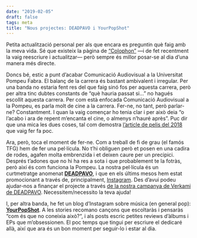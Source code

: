 ```yaml
---
date: "2019-02-05"
draft: false
tags: meta
title: "Nous projectes: DEADPAVO i YourPopShot"
---
```


Petita actualització personal per als que encara es preguntin què faig amb la meva vida. Sé que existeix la pàgina de [“Colophon”](https://enricllonch.com/about/) —i de fet recentment la vaig reescriure i actualitzar— però sempre és millor posar-se al dia d’una manera més directe.

Doncs bé, estic a punt d’acabar Comunicació Audiovisual a la Universitat Pompeu Fabra. El balanç de la carrera és bastant ambivalent i irregular. Per una banda no estaria fent res del que faig sinó fos per aquesta carrera, però per altra tinc dubtes constants de “què hauria passat si…” no hagués escollit aquesta carrera. Per com està enfocada Comunicació Audiovisual a la Pompeu, es parla molt de cine a la carrera. Fer-ne, no tant, però parlar-ne? Constantment. I quan la vaig començar ho tenia clar i per això deia “o l’acabo i ara de repent m’encanta el cine, o almenys n’hauré après”. Puc dir que una mica les dues coses, tal com demostra [l’article de pelis del 2018](https://enricllonch.com/blog/pelicules-2018/) que vaig fer fa poc.

Ara, però, toca el moment de fer-ne. Com a treball de fi de grau (el famós TFG) hem de fer una pel·lícula. No t’hi obliguen però et posen en una cadira de rodes, agafen molta embrenzida i et deixen caure per un precipici. Després t’adones que no hi ha res a sota i que probablement te la fotràs, però així és com funciona la Pompeu. La nostra pel·lícula és un curtmetratge anomenat [**DEADPAVO**](http://www.deadpavo.com), i que en els últims mesos hem estat promocionant a través de, principalment, [Instagram](https://instagram.com/deadpavo). Des d’avui podeu ajudar-nos a finançar el projecte a través [de la nostra campanya de Verkami de DEADPAVO](https://www.verkami.com/projects/22771-deadpavo). Necessitem/necessito la teva ajuda!

I, per altra banda, he fet un blog d’Instagram sobre música (en general pop): [**YourPopShot**](https://instagram.com/yourpopshot). A les stories recomano cançons que escoltaràs i pensaràs “com és que no coneixia això?“, i als posts escric petites reviews d’àlbums i EPs que m’obsessionen. El poc temps que tingui per escriure el dedicaré allà, així que ara és un bon moment per seguir-lo i estar al dia.
